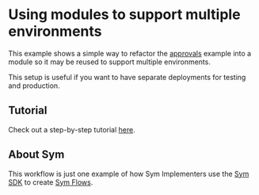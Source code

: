 # Using modules to support multiple environments

This example shows a simple way to refactor the [approvals](/approvals/) example into a module so it may be reused to support multiple environments.

This setup is useful if you want to have separate deployments for testing and production.

## Tutorial

Check out a step-by-step tutorial [here](https://docs.symops.com/docs/multiple-environments).

## About Sym

This workflow is just one example of how Sym Implementers use the [Sym SDK](https://docs.symops.com/docs) to create [Sym Flows](https://docs.symops.com/docs/sym-access-flows).
